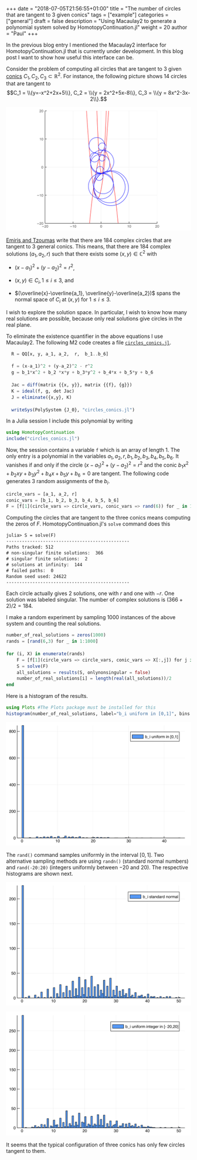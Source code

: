 +++
date = "2018-07-05T21:56:55+01:00"
title = "The number of circles that are tangent to 3 given conics"
tags = ["example"]
categories = ["general"]
draft = false
description = "Using Macaulay2 to generate a polynomial system solved by HomotopyContinuation.jl"
weight = 20
author = "Paul"
+++

In the previous blog entry I mentioned the Macaulay2 interface for HomotopyContinuation.jl that is currently under development. In this blog post I want to show how useful this interface can be.

Consider the problem of computing all circles that are tangent to 3 given [conics](https://en.wikipedia.org/wiki/Conic_section) $C_1,C_2,C_3 \subset \mathbb{R}^2$. For instance, the following picture shows 14 circles that are tangent to
 $$C_1 = \\{y=-x^2+2x+5\\}, C_2 = \\{y = 2x^2+5x-8\\}, C_3 = \\{y = 8x^2-3x-2\\}.$$

![img](/images/circles.png)


[Emiris and Tzoumas](http://www.win.tue.nl/EWCG2005/Proceedings/38.pdf) write that there are 184 complex circles that are tangent to 3 general conics. This means, that there are 184 complex solutions $(a_1,a_2,r)$ such that there exists some $(x,y)\in\mathbb{C}^2$ with

* $(x-a_1)^2 + (y-a_2)^2 = r^2$,

* $(x,y)\in C_i, 1\leq i\leq 3$, and

* $(\overline{x}-\overline{a_1}, \overline{y}-\overline{a_2})$ spans the normal space of $C_i$ at $(x,y)$ for $1\leq i\leq 3$.

I wish to explore the solution space. In particular, I wish to know how many real solutions are possible, because only real solutions give circles in the real plane.

To eliminate the existence quantifier in the above equations I use Macaulay2. The following M2 code creates a file [`circles_conics.jl`](https://gist.github.com/saschatimme/ef2caedf03da9ebfbe908eb0a44aac4b).

```julia
  R = QQ[x, y, a_1, a_2,  r,  b_1..b_6]

  f = (x-a_1)^2 + (y-a_2)^2 - r^2
  g = b_1*x^2 + b_2 *x*y + b_3*y^2 + b_4*x + b_5*y + b_6

  Jac = diff(matrix {{x, y}}, matrix {{f}, {g}})
  K = ideal(f, g, det Jac)
  J = eliminate({x,y}, K)

  writeSys(PolySystem {J_0}, "circles_conics.jl")
```

In a Julia session I include this polynomial by writing

```julia
using HomotopyContinuation
include("circles_conics.jl")
```

Now, the session contains a variable `f` which is an array of length 1. The only entry is a polynomial in the variables $a_1,a_2,r, b_1,b_2,b_3,b_4,b_5,b_6$. It vanishes if and only if the circle $(x-a_1)^2 + (y-a_2)^2 = r^2$ and the conic $b_1x^2 + b_2 xy + b_3y^2 + b_4x + b_5y + b_6 = 0$ are tangent. The following code generates 3 random assignments of the $b_i$.
```julia
circle_vars = [a_1, a_2, r]
conic_vars = [b_1, b_2, b_3, b_4, b_5, b_6]
F = [f[1](circle_vars => circle_vars, conic_vars => rand(6)) for _ in 1:3]
```
Computing the circles that are tangent to the three conics means computing the zeros of $F$. HomotopyContinuation.jl's `solve` command does this

```julia-repl
julia> S = solve(F)
-----------------------------------------------
Paths tracked: 512
# non-singular finite solutions:  366
# singular finite solutions:  2
# solutions at infinity:  144
# failed paths:  0
Random seed used: 24622
-----------------------------------------------
```

Each circle actually gives 2 solutions, one with $r$ and one with $-r$. One solution was labeled singular. The number of complex solutions is $(366+2)/2=184$.

I make a random experiment by sampling 1000 instances of the above system and counting the real solutions.

```julia
number_of_real_solutions = zeros(1000)
rands = [rand(6,3) for _ in 1:1000]

for (i, X) in enumerate(rands)
    F = [f[1](circle_vars => circle_vars, conic_vars => X[:,j]) for j in 1:3]
    S = solve(F)
    all_solutions = results(S, onlynonsingular = false)
    number_of_real_solutions[i] = length(real(all_solutions))/2
end
```

Here is a histogram of the results.

```julia
using Plots #The Plots package must be installed for this
histogram(number_of_real_solutions, label="b_i uniform in [0,1]", bins = 184)
```

![img](/images/hist1.png)

The `rand()` command samples uniformly in the interval $[0,1]$. Two alternative sampling methods are using `randn()` (standard normal numbers) and `rand(-20:20)` (integers uniformly between $-20$ and $20$). The respective histograms are shown next.

![img](/images/hist2.png)

![img](/images/hist3.png)

It seems that the typical configuration of three conics has only few circles tangent to them.
